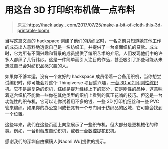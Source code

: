 # 用这台 3D 打印织布机做一点布料

> 原文:[https://hack aday . com/2017/07/25/make-a-bit-of-cloth-this-3d-printable-loom/](https://hackaday.com/2017/07/25/make-a-bit-of-cloth-with-this-3d-printable-loom/)

当写这篇文章的 hackspace 创建了他们的纺织室时，一名之前只知道她其他工作的成员出人意料地透露自己是一名纺织工，并提供了一台桌面织机的贷款。成立时，它为所有不同兴趣和背景的成员提供了编织艺术的介绍，人们发现他们中的许多人都织了几行纬纱。这是一件简单而引人注目的作品，甚至吸引了那些可能从未想过自己会对纺织品感兴趣的人。

如果你不够幸运，没有一个友好的 hackspace 成员带着一台备用织机，当你想尝试编织时，你可能会对这个 Thingiverse 项目感兴趣，[一台 3D 可打印刚性综织机](https://www.thingiverse.com/thing:2449174)。它不是最复杂的织机，综线是提升经线上下的部分，它是刚性的品种，这意味着这台织机不能做一些你在其他类型的织机上看到的真正花哨的技巧。但这是一台功能性的织布机，它可以让你试着用不多的钱、一些 3D 打印机细丝和一些 PVC 管来编织。如果你的办公空间或长凳有一个专门用于纺织品的区域，它可能会找到一个位置。

这些年来，我们在这些页面上向您展示了一些织布机，但大部分是更机械化的种类。例如，一台树莓皮自动织机，或者[一台数控提花织机](http://hackaday.com/2012/09/30/cnc-jacquard-loom-will-weave-anything/)。

感谢我们的深圳自由撰稿人[Naomi Wu]提供的提示。